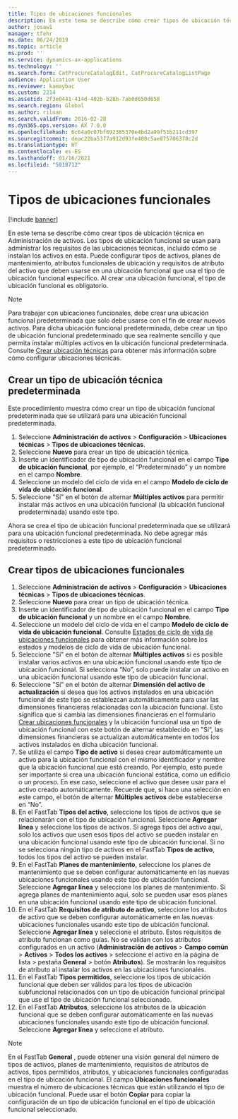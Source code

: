 ```yaml
---
title: Tipos de ubicaciones funcionales
description: En este tema se describe cómo crear tipos de ubicación técnica en Administración de activos.
author: josaw1
manager: tfehr
ms.date: 06/24/2019
ms.topic: article
ms.prod: ''
ms.service: dynamics-ax-applications
ms.technology: ''
ms.search.form: CatProcureCatalogEdit, CatProcureCatalogListPage
audience: Application User
ms.reviewer: kamaybac
ms.custom: 2214
ms.assetid: 2f3e0441-414d-402b-b28b-7ab0d650d658
ms.search.region: Global
ms.author: riluan
ms.search.validFrom: 2016-02-28
ms.dyn365.ops.version: AX 7.0.0
ms.openlocfilehash: 6c64a0c07bf692385370e4bd2a99f51b211cd397
ms.sourcegitcommit: deac22ba5377a912d93fe408c5ae875706378c2d
ms.translationtype: HT
ms.contentlocale: es-ES
ms.lasthandoff: 01/16/2021
ms.locfileid: "5018712"
---
```

# <a name="functional-location-types"></a>Tipos de ubicaciones funcionales

[!include [banner](../../includes/banner.md)]

 

En este tema se describe cómo crear tipos de ubicación técnica en Administración de activos. Los tipos de ubicación funcional se usan para administrar los requisitos de las ubicaciones técnicas, incluido cómo se instalan los activos en esta. Puede configurar tipos de activos, planes de mantenimiento, atributos funcionales de ubicación y requisitos de atributo del activo que deben usarse en una ubicación funcional que usa el tipo de ubicación funcional específico. Al crear una ubicación funcional, el tipo de ubicación funcional es obligatorio.

>[!NOTE] 
>Para trabajar con ubicaciones funcionales, debe crear una ubicación funcional predeterminada que solo debe usarse con el fin de crear nuevos activos. Para dicha ubicación funcional predeterminada, debe crear un tipo de ubicación funcional predeterminado que sea realmente sencillo y que permita instalar múltiples activos en la ubicación funcional predeterminada. Consulte [Crear ubicación técnicas](../functional-locations/create-functional-locations.md) para obtener más información sobre cómo configurar ubicaciones técnicas.

## <a name="create-a-default-functional-location-type"></a>Crear un tipo de ubicación técnica predeterminada

Este procedimiento muestra cómo crear un tipo de ubicación funcional predeterminada que se utilizará para una ubicación funcional predeterminada.

1. Seleccione **Administración de activos** > **Configuración** > **Ubicaciones técnicas** > **Tipos de ubicaciones técnicas**.
2. Seleccione **Nuevo** para crear un tipo de ubicación técnica.
3. Inserte un identificador de tipo de ubicación funcional en el campo **Tipo de ubicación funcional**, por ejemplo, el “Predeterminado” y un nombre en el campo **Nombre**.
4. Seleccione un modelo del ciclo de vida en el campo **Modelo de ciclo de vida de ubicación funcional**.
5. Seleccione "Sí" en el botón de alternar **Múltiples activos** para permitir instalar más activos en una ubicación funcional (la ubicación funcional predeterminada) usando este tipo.

Ahora se crea el tipo de ubicación funcional predeterminada que se utilizará para una ubicación funcional predeterminada. No debe agregar más requisitos o restricciones a este tipo de ubicación funcional predeterminado.


## <a name="create-functional-location-types"></a>Crear tipos de ubicaciones funcionales

1. Seleccione **Administración de activos** > **Configuración** > **Ubicaciones técnicas** > **Tipos de ubicaciones técnicas**.
2. Seleccione **Nuevo** para crear un tipo de ubicación técnica.
3. Inserte un identificador de tipo de ubicación funcional en el campo **Tipo de ubicación funcional** y un nombre en el campo **Nombre**.
4. Seleccione un modelo del ciclo de vida en el campo **Modelo de ciclo de vida de ubicación funcional**. Consulte [Estados de ciclo de vida de ubicaciones funcionales](../setup-for-functional-locations/functional-location-stages.md) para obtener más información sobre los estados y modelos de ciclo de vida de ubicación funcional.
5. Seleccione "Sí" en el botón de alternar **Múltiples activos** si es posible instalar varios activos en una ubicación funcional usando este tipo de ubicación funcional. Si selecciona “No”, solo puede instalar *un* activo en una ubicación funcional usando este tipo de ubicación funcional.
6. Seleccione "Sí" en el botón de alternar **Dimensión del activo de actualización** si desea que los activos instalados en una ubicación funcional de este tipo se establezcan automáticamente para usar las dimensiones financieras relacionadas con la ubicación funcional. Esto significa que si cambia las dimensiones financieras en el formulario [Crear ubicaciones funcionales](../functional-locations/create-functional-locations.md) y la ubicación funcional usa un tipo de ubicación funcional con este botón de alternar establecido en "Sí“, las dimensiones financieras se actualizan automáticamente en todos los activos instalados en dicha ubicación funcional.
7. Se utiliza el campo **Tipo de activo** si desea crear automáticamente *un* activo para la ubicación funcional con el mismo identificador y nombre que la ubicación funcional que está creando. Por ejemplo, esto puede ser importante si crea una ubicación funcional estática, como un edificio o un proceso. En ese caso, seleccione el activo que desee usar para el activo creado automáticamente. Recuerde que, si hace una selección en este campo, el botón de alternar **Múltiples activos** debe establecerse en “No”.
8. En el FastTab **Tipos del activo**, seleccione los tipos de activos que se relacionarán con el tipo de ubicación funcional. Seleccione **Agregar línea** y seleccione los tipos de activos. Si agrega tipos del activo aquí, solo los activos que usen esos tipos del activo se pueden instalar en una ubicación funcional usando este tipo de ubicación funcional. Si no se selecciona ningún tipo de activos en el FastTab **Tipos de activo**, todos los tipos del activo se pueden instalar.
9. En el FastTab **Planes de mantenimiento**, seleccione los planes de mantenimiento que se deben configurar automáticamente en las nuevas ubicaciones funcionales usando este tipo de ubicación funcional. Seleccione **Agregar línea** y seleccione los planes de mantenimiento. Si agrega planes de mantenimiento aquí, solo se pueden usar esos planes en una ubicación funcional usando este tipo de ubicación funcional.
10. En el FastTab **Requisitos de atributo de activo**, seleccione los atributos de activo que se deben configurar automáticamente en las nuevas ubicaciones funcionales usando este tipo de ubicación funcional. Seleccione **Agregar línea** y seleccione el atributo. Estos requisitos de atributo funcionan como guías. No se validan con los atributos configurados en un activo (**Administración de activos** > **Campo común** > **Activos** > **Todos los activos** > seleccione el activo en la página de lista > pestaña **General** > botón **Atributos**). Se mostrarán los requisitos de atributo al instalar los activos en las ubicaciones funcionales.
11. En el FastTab **Tipos permitidos**, seleccione los tipos de ubicación funcional que deben ser válidos para los tipos de ubicación subfuncional relacionados con un tipo de ubicación funcional principal que use el tipo de ubicación funcional seleccionado.
12. En el FastTab **Atributos**, seleccione los atributos de la ubicación funcional que se deben configurar automáticamente en las nuevas ubicaciones funcionales usando este tipo de ubicación funcional. Seleccione **Agregar línea** y seleccione el atributo.


>[!NOTE] 
>En el FastTab **General** , puede obtener una visión general del número de tipos de activos, planes de mantenimiento, requisitos de atributos de activos, tipos permitidos, atributos, y ubicaciones funcionales configuradas en el tipo de ubicación funcional. El campo **Ubicaciones funcionales** muestra el número de ubicaciones técnicas que están utilizando el tipo de ubicación funcional. Puede usar el botón **Copiar** para copiar la configuración de un tipo de ubicación funcional en el tipo de ubicación funcional seleccionado.
